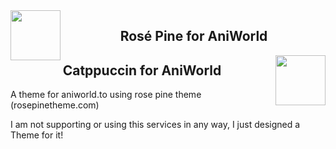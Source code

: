 
<img src="https://github.com/rose-pine/rose-pine-theme/raw/main/assets/icon.png" width="80" align="left"/>
<h2 align="center">Rosé Pine for AniWorld</h2>
<img src="https://raw.githubusercontent.com/catppuccin/catppuccin/main/assets/logos/exports/1544x1544_circle.png" width="80" align="right"/>
<h2 align="center">Catppuccin for AniWorld</h2>





A theme for aniworld.to using rose pine theme (rosepinetheme.com)


I am not supporting or using this services in any way, I just designed a Theme for it!
